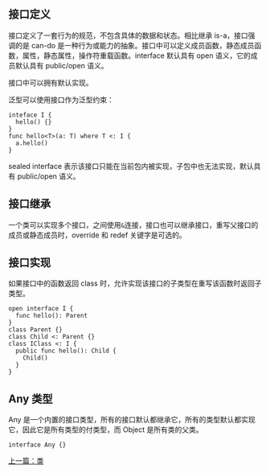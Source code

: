 ## 接口定义

接口定义了一套行为的规范，不包含具体的数据和状态。相比继承 is-a，接口强调的是 can-do 是一种行为或能力的抽象。接口中可以定义成员函数，静态成员函数，属性，静态属性，操作符重载函数。interface 默认具有 open 语义，它的成员默认具有 public/open 语义。

接口中可以拥有默认实现。

泛型可以使用接口作为泛型约束：

```
inteface I {
  hello() {}
}
func hello<T>(a: T) where T <: I {
  a.hello()
}
```

sealed interface 表示该接口只能在当前包内被实现，子包中也无法实现，默认具有 public/open 语义。

## 接口继承

一个类可以实现多个接口，之间使用`&`连接，接口也可以继承接口，重写父接口的成员或静态成员时，override 和 redef 关键字是可选的。

## 接口实现

如果接口中的函数返回 class 时，允许实现该接口的子类型在重写该函数时返回子类型。

```
open interface I {
  func hello(): Parent
}
class Parent {}
class Child <: Parent {}
class IClass <: I {
  public func hello(): Child {
    Child()
  }
}
```

## Any 类型

Any 是一个内置的接口类型，所有的接口默认都继承它，所有的类型默认都实现它，因此它是所有类型的付类型，而 Object 是所有类的父类。

```
interface Any {}
```

[上一篇：类](./class.md)
